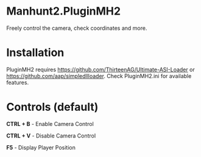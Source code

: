 # Manhunt2.PluginMH2
Freely control the camera, check coordinates and more.

# Installation
PluginMH2 requires https://github.com/ThirteenAG/Ultimate-ASI-Loader or https://github.com/aap/simpledllloader.
Check PluginMH2.ini for available features.

# Controls (default)
**CTRL + B** - Enable Camera Control

**CTRL + V** - Disable Camera Control

**F5** - Display Player Position
